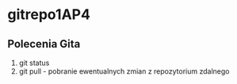 # gitrepo1AP4

## Polecenia Gita

1) git status
2) git pull - pobranie ewentualnych zmian z repozytorium zdalnego 
